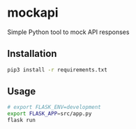 # mockapi

Simple Python tool to mock API responses

## Installation

```bash
pip3 install -r requirements.txt
```

## Usage

```bash
# export FLASK_ENV=development
export FLASK_APP=src/app.py
flask run
```